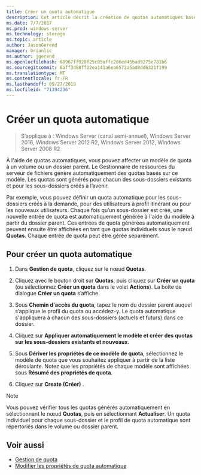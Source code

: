 ```yaml
---
title: Créer un quota automatique
description: Cet article décrit la création de quotas automatiques basée sur un modèle de quota
ms.date: 7/7/2017
ms.prod: windows-server
ms.technology: storage
ms.topic: article
author: JasonGerend
manager: brianlic
ms.author: jgerend
ms.openlocfilehash: 68967ff920f25c05affc206ed45bad9275e781b6
ms.sourcegitcommit: 6aff3d88ff22ea141a6ea6572a5ad8dd6321f199
ms.translationtype: MT
ms.contentlocale: fr-FR
ms.lasthandoff: 09/27/2019
ms.locfileid: "71394236"
---
```

# <a name="create-an-auto-apply-quota"></a>Créer un quota automatique

> S’applique à : Windows Server (canal semi-annuel), Windows Server 2016, Windows Server 2012 R2, Windows Server 2012, Windows Server 2008 R2

À l'aide de quotas automatiques, vous pouvez affecter un modèle de quota à un volume ou un dossier parent. Le Gestionnaire de ressources du serveur de fichiers génère automatiquement des quotas basés sur ce modèle. Les quotas sont générés pour chacun des sous-dossiers existants et pour les sous-dossiers créés à l’avenir.

Par exemple, vous pouvez définir un quota automatique pour les sous-dossiers créés à la demande, pour des utilisateurs à profil itinérant ou pour les nouveaux utilisateurs. Chaque fois qu’un sous-dossier est créé, une nouvelle entrée de quota est automatiquement générée à l'aide du modèle à partir du dossier parent. Ces entrées de quota générées automatiquement peuvent ensuite être affichées en tant que quotas individuels sous le nœud **Quotas**. Chaque entrée de quota peut être gérée séparément.

## <a name="to-create-an-auto-apply-quota"></a>Pour créer un quota automatique

1.  Dans **Gestion de quota**, cliquez sur le nœud **Quotas**.

2.  Cliquez avec le bouton droit sur **Quotas**, puis cliquez sur **Créer un quota** (ou sélectionnez **Créer un quota** dans le volet **Actions**). La boîte de dialogue **Créer un quota** s’affiche.

3.  Sous **Chemin d'accès du quota**, tapez le nom du dossier parent auquel s’applique le profil du quota ou accédez-y. Le quota automatique s'appliquera à chacun des sous-dossiers (actuels et futurs) dans ce dossier.

4.  Cliquez sur **Appliquer automatiquement le modèle et créer des quotas sur les sous-dossiers existants et nouveaux**.

5.  Sous **Dériver les propriétés de ce modèle de quota**, sélectionnez le modèle de quota que vous souhaitez appliquer à partir de la liste déroulante. Notez que les propriétés de chaque modèle sont affichées sous **Résumé des propriétés de quota**.

6.  Cliquez sur **Create (Créer)** .

> [!Note]
> Vous pouvez vérifier tous les quotas générés automatiquement en sélectionnant le nœud **Quotas**, puis en sélectionnant **Actualiser**. Un quota individuel pour chaque sous-dossier et le profil de quota automatique sont répertoriés dans le volume ou dossier parent.

## <a name="see-also"></a>Voir aussi

-   [Gestion de quota](quota-management.md)
-   [Modifier les propriétés de quota automatique](edit-auto-apply-quota-properties.md)